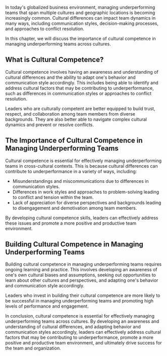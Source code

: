 
In today's globalized business environment, managing underperforming teams that span multiple cultures and geographic locations is becoming increasingly common. Cultural differences can impact team dynamics in many ways, including communication styles, decision-making processes, and approaches to conflict resolution.

In this chapter, we will discuss the importance of cultural competence in managing underperforming teams across cultures.

What is Cultural Competence?
----------------------------

Cultural competence involves having an awareness and understanding of cultural differences and the ability to adapt one's behavior and communication style accordingly. This includes being able to identify and address cultural factors that may be contributing to underperformance, such as differences in communication styles or approaches to conflict resolution.

Leaders who are culturally competent are better equipped to build trust, respect, and collaboration among team members from diverse backgrounds. They are also better able to navigate complex cultural dynamics and prevent or resolve conflicts.

The Importance of Cultural Competence in Managing Underperforming Teams
-----------------------------------------------------------------------

Cultural competence is essential for effectively managing underperforming teams in cross-cultural contexts. This is because cultural differences can contribute to underperformance in a variety of ways, including:

* Misunderstandings and miscommunications due to differences in communication styles.
* Differences in work styles and approaches to problem-solving leading to conflict and tension within the team.
* Lack of appreciation for diverse perspectives and backgrounds leading to disengagement and demotivation among team members.

By developing cultural competence skills, leaders can effectively address these issues and promote a more positive and productive team environment.

Building Cultural Competence in Managing Underperforming Teams
--------------------------------------------------------------

Building cultural competence in managing underperforming teams requires ongoing learning and practice. This involves developing an awareness of one's own cultural biases and assumptions, seeking out opportunities to learn about other cultures and perspectives, and adapting one's behavior and communication style accordingly.

Leaders who invest in building their cultural competence are more likely to be successful in managing underperforming teams and promoting high levels of performance and engagement.

In conclusion, cultural competence is essential for effectively managing underperforming teams across cultures. By developing an awareness and understanding of cultural differences, and adapting behavior and communication styles accordingly, leaders can effectively address cultural factors that may be contributing to underperformance, promote a more positive and productive team environment, and ultimately drive success for the team and organization.
